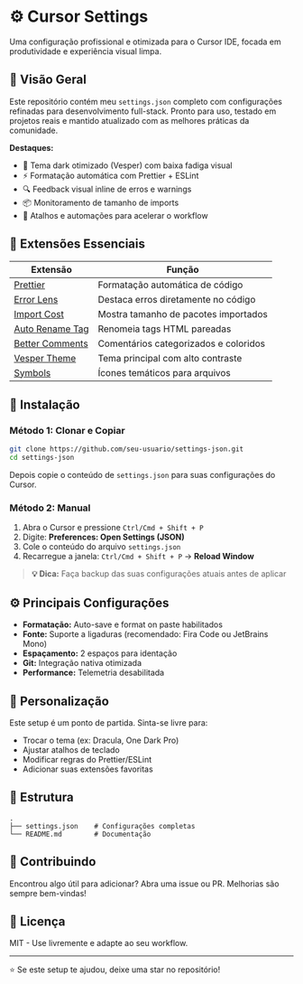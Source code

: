 # ⚙️ Cursor Settings

Uma configuração profissional e otimizada para o Cursor IDE, focada em produtividade e experiência visual limpa.

## 🎯 Visão Geral

Este repositório contém meu `settings.json` completo com configurações refinadas para desenvolvimento full-stack. Pronto para uso, testado em projetos reais e mantido atualizado com as melhores práticas da comunidade.

**Destaques:**
- 🎨 Tema dark otimizado (Vesper) com baixa fadiga visual
- ⚡ Formatação automática com Prettier + ESLint
- 🔍 Feedback visual inline de erros e warnings
- 📦 Monitoramento de tamanho de imports
- 🚀 Atalhos e automações para acelerar o workflow

## 🧰 Extensões Essenciais

| Extensão | Função |
|----------|--------|
| [Prettier](https://marketplace.visualstudio.com/items?itemName=esbenp.prettier-vscode) | Formatação automática de código |
| [Error Lens](https://marketplace.visualstudio.com/items?itemName=usernamehw.errorlens) | Destaca erros diretamente no código |
| [Import Cost](https://marketplace.visualstudio.com/items?itemName=wix.vscode-import-cost) | Mostra tamanho de pacotes importados |
| [Auto Rename Tag](https://marketplace.visualstudio.com/items?itemName=formulahendry.auto-rename-tag) | Renomeia tags HTML pareadas |
| [Better Comments](https://marketplace.visualstudio.com/items?itemName=aaron-bond.better-comments) | Comentários categorizados e coloridos |
| [Vesper Theme](https://marketplace.visualstudio.com/items?itemName=drcidr.vscode-vesper) | Tema principal com alto contraste |
| [Symbols](https://marketplace.visualstudio.com/items?itemName=vangware.symbols) | Ícones temáticos para arquivos |

## 🚀 Instalação

### Método 1: Clonar e Copiar
```bash
git clone https://github.com/seu-usuario/settings-json.git
cd settings-json
```

Depois copie o conteúdo de `settings.json` para suas configurações do Cursor.

### Método 2: Manual
1. Abra o Cursor e pressione `Ctrl/Cmd + Shift + P`
2. Digite: **Preferences: Open Settings (JSON)**
3. Cole o conteúdo do arquivo `settings.json`
4. Recarregue a janela: `Ctrl/Cmd + Shift + P` → **Reload Window**

> **💡 Dica:** Faça backup das suas configurações atuais antes de aplicar

## ⚙️ Principais Configurações

- **Formatação:** Auto-save e format on paste habilitados
- **Fonte:** Suporte a ligaduras (recomendado: Fira Code ou JetBrains Mono)
- **Espaçamento:** 2 espaços para identação
- **Git:** Integração nativa otimizada
- **Performance:** Telemetria desabilitada

## 🎨 Personalização

Este setup é um ponto de partida. Sinta-se livre para:
- Trocar o tema (ex: Dracula, One Dark Pro)
- Ajustar atalhos de teclado
- Modificar regras do Prettier/ESLint
- Adicionar suas extensões favoritas

## 📄 Estrutura

```
.
├── settings.json    # Configurações completas
└── README.md        # Documentação
```

## 🤝 Contribuindo

Encontrou algo útil para adicionar? Abra uma issue ou PR. Melhorias são sempre bem-vindas!

## 📝 Licença

MIT - Use livremente e adapte ao seu workflow.

---

⭐ Se este setup te ajudou, deixe uma star no repositório!
